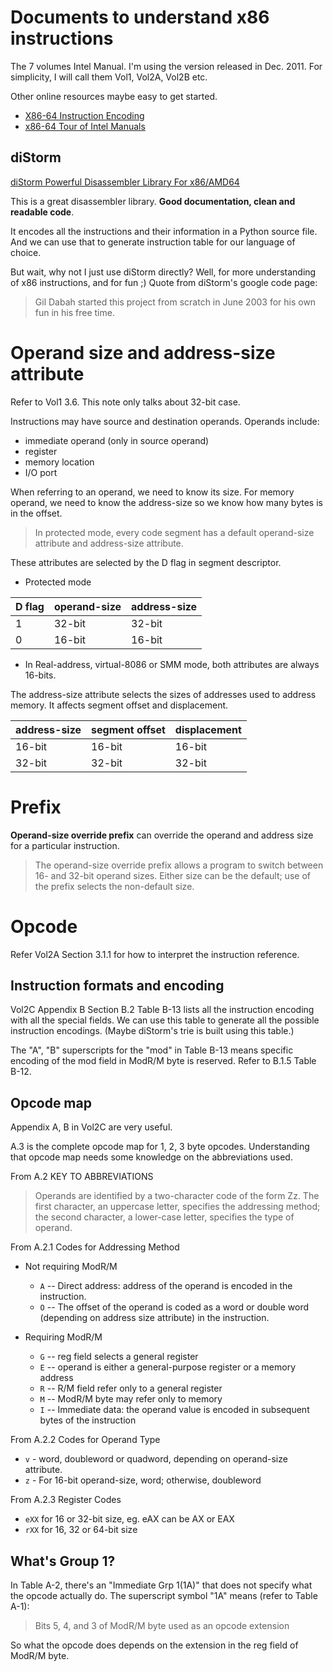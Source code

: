 Documents to understand x86 instructions
========================================

The 7 volumes Intel Manual. I'm using the version released in Dec. 2011.
For simplicity, I will call them Vol1, Vol2A, Vol2B etc.

Other online resources maybe easy to get started.

- [X86-64 Instruction Encoding](http://wiki.osdev.org/X86-64_Instruction_Encoding)
- [x86-64 Tour of Intel Manuals](http://x86asm.net/articles/x86-64-tour-of-intel-manuals/)

diStorm
-------

[diStorm Powerful Disassembler Library For x86/AMD64](http://code.google.com/p/distorm/)

This is a great disassembler library. **Good documentation, clean and readable
code**.

It encodes all the instructions and their information in a Python source file.
And we can use that to generate instruction table for our language of choice.

But wait, why not I just use diStorm directly? Well, for more understanding of
x86 instructions, and for fun ;) Quote from diStorm's google code page:

> Gil Dabah started this project from scratch in June 2003 for his own fun in
> his free time.

Operand size and address-size attribute
=======================================

Refer to Vol1 3.6. This note only talks about 32-bit case.

Instructions may have source and destination operands. Operands include:

- immediate operand (only in source operand)
- register
- memory location
- I/O port

When referring to an operand, we need to know its size. For memory operand, we
need to know the address-size so we know how many bytes is in the offset.

> In protected mode, every code segment has a default operand-size attribute and
> address-size attribute.

These attributes are selected by the D flag in segment descriptor.

- Protected mode

 D flag |  operand-size | address-size
--------|---------------|--------------
   1    |      32-bit   |     32-bit
   0    |      16-bit   |     16-bit

- In Real-address, virtual-8086 or SMM mode, both attributes are always 16-bits.

The address-size attribute selects the sizes of addresses used to address memory.
It affects segment offset and displacement.

address-size  | segment offset | displacement
--------------|----------------|--------------
  16-bit      |     16-bit     |    16-bit
  32-bit      |     32-bit     |    32-bit

Prefix
======

**Operand-size override prefix** can override the operand and address size for
a particular instruction.

> The operand-size override prefix allows a program to switch between 16- and
> 32-bit operand sizes. Either size can be the default; use of the prefix
> selects the non-default size.

Opcode
======

Refer Vol2A Section 3.1.1 for how to interpret the instruction reference.

Instruction formats and encoding
--------------------------------

Vol2C Appendix B Section B.2 Table B-13 lists all the instruction encoding with
all the special fields. We can use this table to generate all the possible
instruction encodings. (Maybe diStorm's trie is built using this table.)

The "A", "B" superscripts for the "mod" in Table B-13 means specific encoding of
the mod field in ModR/M byte is reserved. Refer to B.1.5 Table B-12.

Opcode map
----------

Appendix A, B in Vol2C are very useful.

A.3 is the complete opcode map for 1, 2, 3 byte opcodes. Understanding that
opcode map needs some knowledge on the abbreviations used.

From A.2 KEY TO ABBREVIATIONS

> Operands are identified by a two-character code of the form Zz. The first
> character, an uppercase letter, specifies the addressing method; the second
> character, a lower-case letter, specifies the type of operand.

From A.2.1 Codes for Addressing Method

- Not requiring ModR/M
  - `A` -- Direct address: address of the operand is encoded in the instruction.
  - `O` -- The offset of the operand is coded as a word or double word
    (depending on address size attribute) in the instruction.

- Requiring ModR/M
  - `G` -- reg field selects a general register
  - `E` -- operand is either a general-purpose register or a memory address
  - `R` -- R/M field refer only to a general register
  - `M` -- ModR/M byte may refer only to memory
  - `I` -- Immediate data: the operand value is encoded in subsequent bytes of
    the instruction

From A.2.2 Codes for Operand Type

- `v` - word, doubleword or quadword, depending on operand-size attribute.
- `z` - For 16-bit operand-size, word; otherwise, doubleword

From A.2.3 Register Codes

- `eXX` for 16 or 32-bit size, eg. eAX can be AX or EAX
- `rXX` for 16, 32 or 64-bit size

What's Group 1?
---------------

In Table A-2, there's an "Immediate Grp 1(1A)" that does not specify what the
opcode actually do. The superscript symbol "1A" means (refer to Table A-1):

> Bits 5, 4, and 3 of ModR/M byte used as an opcode extension

So what the opcode does depends on the extension in the reg field of ModR/M
byte.
